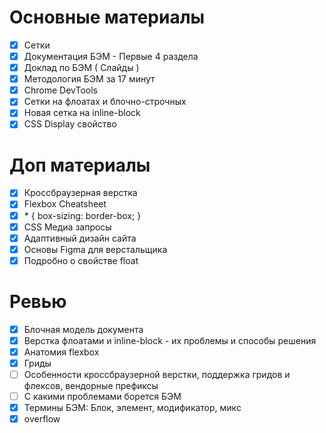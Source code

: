 # Основные материалы
- [x] Сетки
- [x] Документация БЭМ - Первые 4 раздела
- [x] Доклад по БЭМ ( Слайды )
- [x] Методология БЭМ за 17 минут
- [x] Chrome DevTools
- [x] Сетки на флоатах и блочно-строчных
- [x] Новая сетка на inline-block
- [x] CSS Display свойство

# Доп материалы
- [x] Кроссбраузерная верстка
- [x] Flexbox Cheatsheet
- [x] \* { box-sizing: border-box; }
- [x] CSS Медиа запросы
- [x] Адаптивный дизайн сайта
- [x] Основы Figma для верстальщика
- [x] Подробно о свойстве float

# Ревью
- [x] Блочная модель документа
- [x] Верстка флоатами и inline-block - их проблемы и способы решения
- [x] Анатомия flexbox
- [x] Гриды
- [ ] Особенности кроссбраузерной верстки, поддержка гридов и флексов, вендорные префиксы
- [ ] С какими проблемами борется БЭМ
- [x] Термины БЭМ: Блок, элемент, модификатор, микс
- [x] overflow
